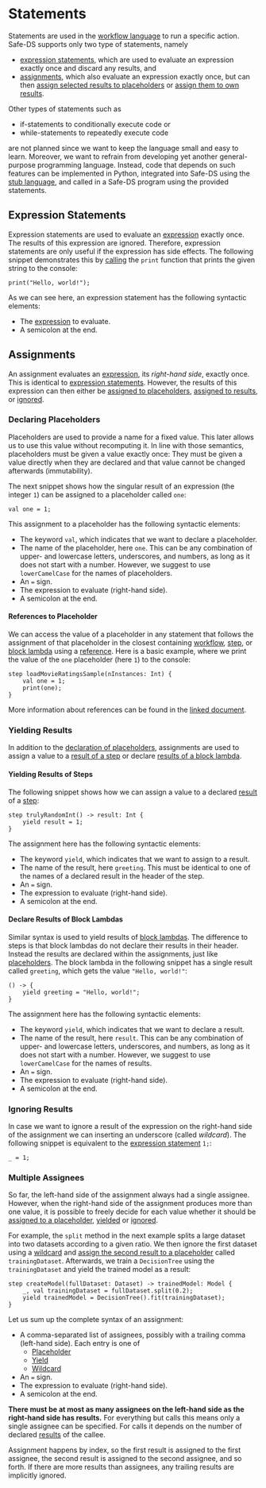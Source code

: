 # Statements

Statements are used in the [workflow language][workflow-language] to run a specific action. Safe-DS supports only two type of statements, namely
* [expression statements](#expression-statements), which are used to evaluate an expression exactly once and discard any results, and
* [assignments](#assignments), which also evaluate an expression exactly once, but can then [assign selected results to placeholders](#declaring-placeholders) or [assign them to own results](#yielding-results).

Other types of statements such as
* if-statements to conditionally execute code or
* while-statements to repeatedly execute code

are not planned since we want to keep the language small and easy to learn. Moreover, we want to refrain from developing yet another general-purpose programming language. Instead, code that depends on such features can be implemented in Python, integrated into Safe-DS using the [stub language][stub-language], and called in a Safe-DS program using the provided statements.

## Expression Statements

Expression statements are used to evaluate an [expression][expressions] exactly once. The results of this expression are ignored. Therefore, expression statements are only useful if the expression has side effects. The following snippet demonstrates this by [calling][calls] the `print` function that prints the given string to the console:

```
print("Hello, world!");
```

As we can see here, an expression statement has the following syntactic elements:
* The [expression][expressions] to evaluate.
* A semicolon at the end.

## Assignments

An assignment evaluates an [expression][expressions], its _right-hand side_, exactly once. This is identical to [expression statements](#expression-statements). However, the results of this expression can then either be [assigned to placeholders](#declaring-placeholders), [assigned to results](#yielding-results), or [ignored](#ignoring-results).

### Declaring Placeholders

Placeholders are used to provide a name for a fixed value. This later allows us to use this value without recomputing it. In line with those semantics, placeholders must be given a value exactly once: They must be given a value directly when they are declared and that value cannot be changed afterwards (immutability).

The next snippet shows how the singular result of an expression (the integer `1`) can be assigned to a placeholder called `one`:

```
val one = 1;
```

This assignment to a placeholder has the following syntactic elements:

* The keyword `val`, which indicates that we want to declare a placeholder.
* The name of the placeholder, here `one`. This can be any combination of upper- and lowercase letters, underscores, and numbers, as long as it does not start with a number. However, we suggest to use `lowerCamelCase` for the names of placeholders.
* An `=` sign.
* The expression to evaluate (right-hand side).
* A semicolon at the end.

#### References to Placeholder

We can access the value of a placeholder in any statement that follows the assignment of that placeholder in the closest containing [workflow][workflows], [step][steps], or [block lambda][block-lambdas] using a [reference][references]. Here is a basic example, where we print the value of the `one` placeholder (here `1`) to the console:

```
step loadMovieRatingsSample(nInstances: Int) {
    val one = 1;
    print(one);
}
```

More information about references can be found in the [linked document][references].

### Yielding Results

In addition to the [declaration of placeholders](#declaring-placeholders), assignments are used to assign a value to a [result of a step](#yielding-results-of-steps) or declare [results of a block lambda](#declare-results-of-block-lambdas).

#### Yielding Results of Steps

The following snippet shows how we can assign a value to a declared [result][results] of a [step][steps]:

```
step trulyRandomInt() -> result: Int {
    yield result = 1;
}
```

The assignment here has the following syntactic elements:
* The keyword `yield`, which indicates that we want to assign to a result.
* The name of the result, here `greeting`. This must be identical to one of the names of a declared result in the header of the step.
* An `=` sign.
* The expression to evaluate (right-hand side).
* A semicolon at the end.

#### Declare Results of Block Lambdas

Similar syntax is used to yield results of [block lambdas][block-lambdas]. The difference to steps is that block lambdas do not declare their results in their header. Instead the results are declared within the assignments, just like [placeholders](#declaring-placeholders). The block lambda in the following snippet has a single result called `greeting`, which gets the value `"Hello, world!"`:

```
() -> {
    yield greeting = "Hello, world!";
}
```

The assignment here has the following syntactic elements:
* The keyword `yield`, which indicates that we want to declare a result.
* The name of the result, here `result`. This can be any combination of upper- and lowercase letters, underscores, and numbers, as long as it does not start with a number. However, we suggest to use `lowerCamelCase` for the names of results.
* An `=` sign.
* The expression to evaluate (right-hand side).
* A semicolon at the end.

### Ignoring Results

In case we want to ignore a result of the expression on the right-hand side of the assignment we can inserting an underscore (called _wildcard_). The following snippet is equivalent to the [expression statement](#expression-statements) `1;`:

```
_ = 1;
```

### Multiple Assignees

So far, the left-hand side of the assignment always had a single assignee. However, when the right-hand side of the assignment produces more than one value, it is possible to freely decide for each value whether it should be [assigned to a placeholder](#declaring-placeholders), [yielded](#yielding-results) or [ignored](#ignoring-results).

For example, the `split` method in the next example splits a large dataset into two datasets according to a given ratio. We then ignore the first dataset using a [wildcard](#ignoring-results) and [assign the second result to a placeholder](#declaring-placeholders) called `trainingDataset`. Afterwards, we train a `DecisionTree` using the `trainingDataset` and yield the trained model as a result:

```
step createModel(fullDataset: Dataset) -> trainedModel: Model {
    _, val trainingDataset = fullDataset.split(0.2);
    yield trainedModel = DecisionTree().fit(trainingDataset);
}
```

Let us sum up the complete syntax of an assignment:
* A comma-separated list of assignees, possibly with a trailing comma (left-hand side). Each entry is one of
  * [Placeholder](#declaring-placeholders)
  * [Yield](#yielding-results)
  * [Wildcard](#ignoring-results)
* An `=` sign.
* The expression to evaluate (right-hand side).
* A semicolon at the end.


**There must be at most as many assignees on the left-hand side as the right-hand side has results.** For everything but calls this means only a single assignee can be specified. For calls it depends on the number of declared [results][results] of the callee.

Assignment happens by index, so the first result is assigned to the first assignee, the second result is assigned to the second assignee, and so forth. If there are more results than assignees, any trailing results are implicitly ignored.

[results]: ../common/results.md
[stub-language]: ../stub-language/README.md
[workflow-language]: README.md
[expressions]: expressions.md
[block-lambdas]: expressions.md#block-lambdas
[calls]: expressions.md#calls
[references]: expressions.md#references
[steps]: steps.md
[workflows]: workflows.md
